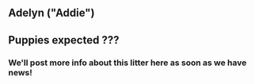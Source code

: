 ## Adelyn (\"Addie\")

## Puppies expected ???



### We'll post more info about this litter here as soon as we have news!

